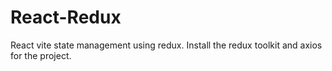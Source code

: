 # React-Redux
React vite state management using redux. 
Install the redux toolkit and axios for the project.
